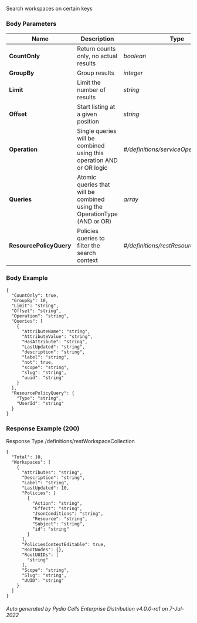 






 
Search workspaces on certain keys  


### Body Parameters

Name | Description | Type | Required
---|---|---|---
**CountOnly** | Return counts only, no actual results | _boolean_ |   
**GroupBy** | Group results | _integer_ |   
**Limit** | Limit the number of results | _string_ |   
**Offset** | Start listing at a given position | _string_ |   
**Operation** | Single queries will be combined using this operation AND or OR logic | _#/definitions/serviceOperationType_ |   
**Queries** | Atomic queries that will be combined using the OperationType (AND or OR) | _array_ |   
**ResourcePolicyQuery** | Policies queries to filter the search context | _#/definitions/restResourcePolicyQuery_ |   


### Body Example
```
{
  "CountOnly": true,
  "GroupBy": 10,
  "Limit": "string",
  "Offset": "string",
  "Operation": "string",
  "Queries": [
    {
      "AttributeName": "string",
      "AttributeValue": "string",
      "HasAttribute": "string",
      "LastUpdated": "string",
      "description": "string",
      "label": "string",
      "not": true,
      "scope": "string",
      "slug": "string",
      "uuid": "string"
    }
  ],
  "ResourcePolicyQuery": {
    "Type": "string",
    "UserId": "string"
  }
}
```






### Response Example (200)
Response Type /definitions/restWorkspaceCollection

```
{
  "Total": 10,
  "Workspaces": [
    {
      "Attributes": "string",
      "Description": "string",
      "Label": "string",
      "LastUpdated": 10,
      "Policies": [
        {
          "Action": "string",
          "Effect": "string",
          "JsonConditions": "string",
          "Resource": "string",
          "Subject": "string",
          "id": "string"
        }
      ],
      "PoliciesContextEditable": true,
      "RootNodes": {},
      "RootUUIDs": [
        "string"
      ],
      "Scope": "string",
      "Slug": "string",
      "UUID": "string"
    }
  ]
}
```




###### Auto generated by Pydio Cells Enterprise Distribution v4.0.0-rc1 on 7-Jul-2022

